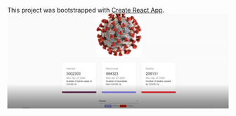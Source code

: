 This project was bootstrapped with [Create React App](https://github.com/facebook/create-react-app).
![](src/Tracker%204.png)
